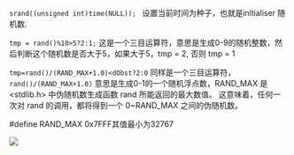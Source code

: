 `srand((unsigned int)time(NULL)); `
设置当前时间为种子，也就是initialiser 随机数.

`tmp = rand()%10>5?2:1;`
这是一个三目运算符，意思是生成0-9的随机整数，然后判断这个随机数是否大于5，如果大于5，tmp = 2, 否则 tmp = 1

`tmp=rand()/(RAND_MAX+1.0)<dObst?2:0`
同样是一个三目运算符，
`rand()/(RAND_MAX+1.0)`
意思是生成0-1的一个随机浮点数，RAND_MAX 是 <stdlib.h> 中伪随机数生成函数 rand 所能返回的最大数值。
这意味着，任何一次对 rand 的调用，都将得到一个 0~RAND_MAX 之间的伪随机数。

#define RAND_MAX 0x7FFF其值最小为32767




















![](https://github.com/ALLian96/304TP/edit/master/TP8/1.jpg)
